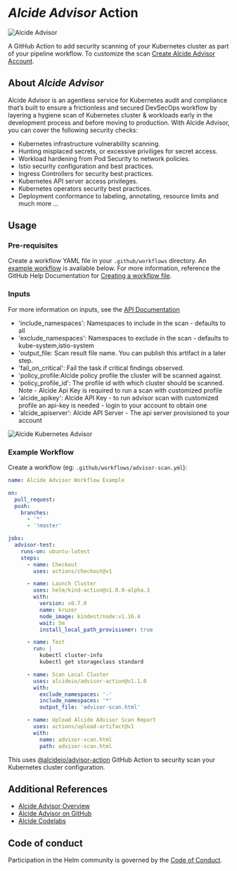 # *Alcide Advisor* Action

![Alcide Advisor](https://codelab.alcide.io/images/card-frontpage/frontpage-alcide-advisor.png "Alcide Advisor")


A GitHub Action to add security scanning of your Kubernetes cluster as part of your pipeline workflow.
To customize the scan [Create Alcide Advisor Account](https://www.alcide.io/pricing).


## About *Alcide Advisor*


Alcide Advisor is an agentless service for Kubernetes audit and compliance that’s built to ensure a frictionless and secured DevSecOps workflow by layering a hygiene scan of Kubernetes cluster & workloads early in the development process and before moving to production. With Alcide Advisor, you can cover the following security checks:
*  Kubernetes infrastructure vulnerability scanning.
*  Hunting misplaced secrets, or excessive priviliges for secret access.
*  Workload hardening from Pod Security to network policies.
*  Istio security configuration and best practices.
*  Ingress Controllers for security best practices.
*  Kubernetes API server access privileges.
*  Kubernetes operators security best practices.
*  Deployment conformance to labeling, annotating, resource limits and much more ...



## Usage

### Pre-requisites

Create a workflow YAML file in your `.github/workflows` directory. An [example workflow](#example-workflow) is available below.
For more information, reference the GitHub Help Documentation for [Creating a workflow file](https://help.github.com/en/articles/configuring-a-workflow#creating-a-workflow-file).

### Inputs

For more information on inputs, see the [API Documentation](https://developer.github.com/v3/repos/releases/#input)

  - 'include_namespaces': Namespaces to include in the scan - defaults to all
  - 'exclude_namespaces': Namespaces to exclude in the scan - defaults to kube-system,istio-system
  - 'output_file: Scan result file name. You can publish this artifact in a later step.
  - 'fail_on_critical': Fail the task if critical findings observed.
  - 'policy_profile:Alcide policy profile the cluster will be scanned against. 
  - 'policy_profile_id': The profile id with which cluster should be scanned. Note - Alcide Api Key is required to run a scan with customized profile 
  - 'alcide_apikey': Alcide API Key - to run advisor scan with customized profile an api-key is needed - login to your account to obtain one
  - 'alcide_apiserver': Alcide API Server - The api server provisioned to your account

![Alcide Kubernetes Advisor](https://d2908q01vomqb2.cloudfront.net/77de68daecd823babbb58edb1c8e14d7106e83bb/2019/06/19/Alcide-Advisor-Amazon-EKS-1.png "Alcide Kubernetes Advisor")

### Example Workflow

Create a workflow (eg: `.github/workflows/advisor-scan.yml`):

```yaml
name: Alcide Advisor Workflow Example

on:
  pull_request:
  push:
    branches:
      - '*'
      - '!master'

jobs:
  advisor-test:
    runs-on: ubuntu-latest
    steps:
      - name: Checkout
        uses: actions/checkout@v1

      - name: Launch Cluster
        uses: helm/kind-action@v1.0.0-alpha.3
        with:
          version: v0.7.0
          name: kruzer
          node_image: kindest/node:v1.16.4
          wait: 5m
          install_local_path_provisioner: true

      - name: Test
        run: |
          kubectl cluster-info
          kubectl get storageclass standard

      - name: Scan Local Cluster
        uses: alcideio/advisor-action@v1.1.0   
        with:
          exclude_namespaces: '-'
          include_namespaces: '*'
          output_file: 'advisor-scan.html'

      - name: Upload Alcide Advisor Scan Report
        uses: actions/upload-artifact@v1
        with:
          name: advisor-scan.html 
          path: advisor-scan.html         
```

This uses [@alcideio/advisor-action](https://www.github.com/alcideio/advisor-action) GitHub Action to security scan your Kubernetes cluster configuration.

## Additional References

* [Alcide Advisor Overview](https://www.alcide.io/kubernetes-advisor)
* [Alcide Advisor on GitHub](https://github.com/alcideio/advisor)
* [Alcide Codelabs](https://codelab.alcide.io)

## Code of conduct

Participation in the Helm community is governed by the [Code of Conduct](CODE_OF_CONDUCT.md).
